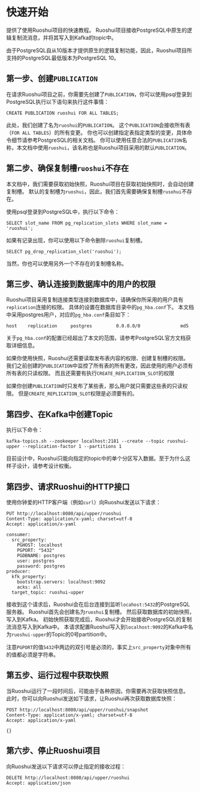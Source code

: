 # 快速开始

提供了使用Ruoshui项目的快速教程。
Ruoshui项目接收PostgreSQL中原生的逻辑复制流消息，并将其写入到Kafka的topic中。

由于PostgreSQL自从10版本才提供原生的逻辑复制功能，因此，Ruoshui项目所支持的PostgreSQL最低版本为PostgreSQL 10。

## 第一步、创建```PUBLICATION```
在请求Ruoshui项目之前，你需要先创建了```PUBLICATION```，你可以使用psql登录到PostgreSQL执行以下语句来执行这件事情：

```
CREATE PUBLICATION ruoshui FOR ALL TABLES;
```

此处，我们创建了名为```ruoshui```的```PUBLICATION```。
这个```PUBLICATION```会接收所有表（```FOR ALL TABLES```）的所有变更。
你也可以创建指定表指定类型的变更，具体命令细节请参考PostgreSQL的相关文档。
你可以使用任意合法的```PUBLICATION```名称，本文档中使用```ruoshui```，该名称也是Ruoshui项目采用的默认```PUBLICATION```。

## 第二步、确保复制槽```ruoshui```不存在

本文档中，我们需要获取初始快照，Ruoshui项目在获取初始快照时，会自动创建复制槽。
默认的复制槽为```ruoshui```，因此，我们首先需要确保复制槽```rusohui```不存在。

使用psql登录到PostgreSQL中，执行以下命令：
```
SELECT slot_name FROM pg_replication_slots WHERE slot_name = 'ruoshui';
```
如果有记录出现，你可以使用以下命令删除```ruoshui```复制槽。
```
SELECT pg_drop_replication_slot('ruoshui');
```
当然，你也可以使用另外一个不存在的复制槽名称。

## 第三步、确认连接到数据库中的用户的权限

Ruoshui项目采用复制连接类型连接到数据库中，请确保你所采用的用户具有```replication```连接的权限。
具体的设置在数据库目录中的```pg_hba.conf```下。
本文档中采用postgres用户，对应的```pg_hba.conf```条目如下：
```
host    replication     postgres         0.0.0.0/0               md5
```
关于```pg_hba.conf```的配置已经超出了本文的范围，请参考PostgreSQL官方文档获取详细信息。

如果你使用快照，Ruoshui还需要读取发布表内容的权限、创建复制槽的权限。
我们之前创建的```PUBLICATION```中监控了所有表的所有更改，因此使用的用户必须有所有表的只读权限。
而且还需要有执行```CREATE_REPLICATION_SLOT```的权限

如果你创建```PUBLICATION```时只发布了某些表，那么用户就只需要这些表的只读权限。
但是```CREATE_REPLICATION_SLOT```权限是必须要有的。

## 第四步、在Kafka中创建Topic

执行以下命令：
```
kafka-topics.sh --zookeeper localhost:2181 --create --topic ruoshui-upper --replication-factor 1 --partitions 1
```
目前设计中，Ruoshui只能向指定的topic中的单个分区写入数据。至于为什么这样子设计，请参考设计权衡。

## 第四步、请求Ruoshui的HTTP接口

使用你钟爱的HTTP客户端（例如```curl```）向Ruoshui发送以下请求：
```
PUT http://localhost:8080/api/upper/ruoshui
Content-Type: application/x-yaml; charset=utf-8
Accept: application/x-yaml

consumer:
  src_property:
    PGHOST: localhost
    PGPORT: "5432"
    PGDBNAME: postgres
    user: postgres
    password: postgres
producer:
  kfk_property:
    bootstrap.servers: localhost:9092
    acks: all
  target_topic: ruoshui-upper
```
接收到这个请求后，Ruoshui会在后台连接到监听```locahost:5432```的PostgreSQL服务器。
Ruoshui首先会创建名为```ruoshui```复制槽。
然后获取数据库的初始快照，写入到Kafka。
初始快照获取完成后，Ruoshui才会开始接收PostgreSQL的复制流消息写入到Kafka中。
本请求配置Ruoshui写入到```localhost:9092```的Kafka中名为```ruoshui-upper```的Topic的0号partition中。

注意```PGPORT```的值```5432```中两边的双引号是必须的，事实上```src_property```对象中所有的值都必须是字符串。

## 第五步、运行过程中获取快照

当Ruoshui运行了一段时间后，可能由于各种原因，你需要再次获取快照信息。
此时，你可以向Ruoshui发送如下请求，让Ruoshui再次获取数据库快照：
```
POST http://localhost:8080/api/upper/ruoshui/snapshot
Content-Type: application/x-yaml; charset=utf-8
Accept: application/x-yaml

{}
```

## 第六步、停止Ruoshui项目

向Ruoshui发送以下请求可以停止指定的接收过程：
```
DELETE http://localhost:8080/api/upper/ruoshui
Accept: application/json
```
